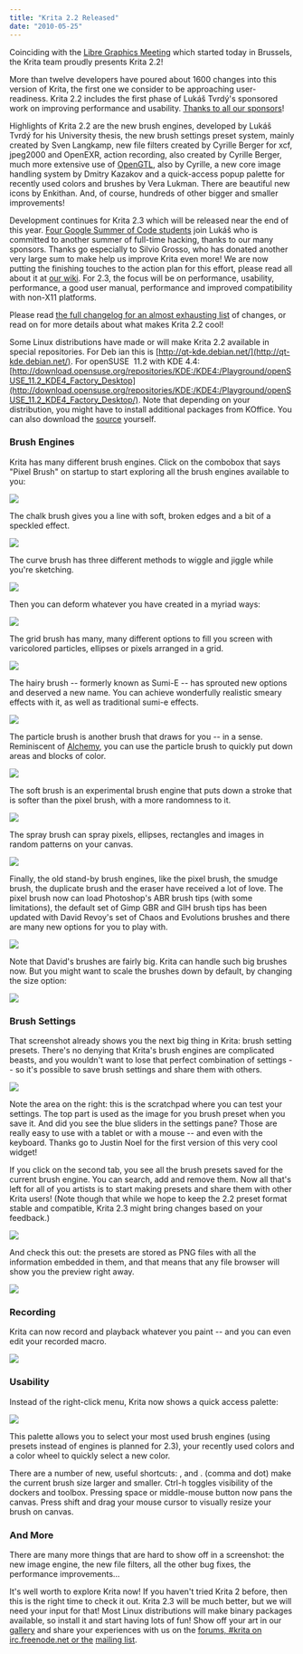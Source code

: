 ```yaml
---
title: "Krita 2.2 Released"
date: "2010-05-25"
---
```


Coinciding with the [Libre Graphics Meeting](http://libregraphicsmeeting.org) which started today in Brussels, the Krita team proudly presents Krita 2.2!

More than twelve developers have poured about 1600 changes into this version of Krita, the first one we consider to be approaching user-readiness. Krita 2.2 includes the first phase of Lukáš Tvrdý's sponsored work on improving performance and usability. [Thanks to all our sponsors](http://krita.org/index.php&option=com_content&id=20)!

Highlights of Krita 2.2 are the new brush engines, developed by Lukáš Tvrdý for his University thesis, the new brush settings preset system, mainly created by Sven Langkamp, new file filters created by Cyrille Berger for xcf, jpeg2000 and OpenEXR, action recording, also created by Cyrille Berger, much more extensive use of [OpenGTL](http://www.opengtl.org), also by Cyrille, a new core image handling system by Dmitry Kazakov and a quick-access popup palette for recently used colors and brushes by Vera Lukman. There are beautiful new icons by Enkithan. And, of course, hundreds of other bigger and smaller improvements!

Development continues for Krita 2.3 which will be released near the end of this year. [Four Google Summer of Code students](http://www.valdyas.org/fading/index.cgi/software/gsoc2010.html) join Lukáš who is committed to another summer of full-time hacking, thanks to our many sponsors. Thanks go especially to Silvio Grosso, who has donated another very large sum to make help us improve Krita even more! We are now putting the finishing touches to the action plan for this effort, please read all about it at [our wiki](http://wiki.koffice.org/index.php?title=Krita/ActionPlan2). For 2.3, the focus will be on performance, usability, performance, a good user manual, performance and improved compatibility with non-X11 platforms.

Please read [the full changelog for an almost exhausting list](http://krita.org/component/content/article/11-changelogs/44-krita-22-changelog) of changes, or read on for more details about what makes Krita 2.2 cool!  

Some Linux distributions have made or will make Krita 2.2 available in special repositories. For Deb ian this is [http://qt-kde.debian.net/](http://qt-kde.debian.net/). For openSUSE  11.2 with KDE 4.4:  
[http://download.opensuse.org/repositories/KDE:/KDE4:/Playground/openSUSE_11.2_KDE4_Factory_Desktop](http://download.opensuse.org/repositories/KDE:/KDE4:/Playground/openSUSE_11.2_KDE4_Factory_Desktop/). Note that depending on your distribution, you might have to install additional packages from KOffice. You can also download the [source](http://download.kde.org/download.php?url=unstable/koffice-2.2.0/koffice-2.2.0.tar.bz2) yourself.  

### Brush Engines

Krita has many different brush engines. Click on the combobox that says "Pixel Brush" on startup to start exploring all the brush engines available to you:

![](/images/posts/2010/krita-2.2-announcement-1.png)  

The chalk brush gives you a line with soft, broken edges and a bit of a speckled effect.

![](/images/posts/2010/krita-2.2-announcement-2.png)  

The curve brush has three different methods to wiggle and jiggle while you're sketching.

  

![](/images/posts/2010/krita-2.2-announcement-3.png)  

Then you can deform whatever you have created in a myriad ways:

![](/images/posts/2010/krita-2.2-announcement-4.png)  

The grid brush has many, many different options to fill you screen with varicolored particles, ellipses or pixels arranged in a grid.

![](/images/posts/2010/krita-2.2-announcement-5.png)  

The hairy brush -- formerly known as Sumi-E -- has sprouted new options and deserved a new name. You can achieve wonderfully realistic smeary effects with it, as well as traditional sumi-e effects.

![](/images/posts/2010/krita-2.2-announcement-6.png)  

The particle brush is another brush that draws for you -- in a sense. Reminiscent of [Alchemy](http://al.chemy.org), you can use the particle brush to quickly put down areas and blocks of color.

![](/images/posts/2010/krita-2.2-announcement-7.png)  

The soft brush is an experimental brush engine that puts down a stroke that is softer than the pixel brush, with a more randomness to it.

![](/images/posts/2010/krita-2.2-announcement-8.png)  

The spray brush can spray pixels, ellipses, rectangles and images in random patterns on your canvas.

![](/images/posts/2010/krita-2.2-announcement-9.png)  

Finally, the old stand-by brush engines, like the pixel brush, the smudge brush, the duplicate brush and the eraser have received a lot of love. The pixel brush now can load Photoshop's ABR brush tips (with some limitations), the default set of Gimp GBR and GIH brush tips has been updated with David Revoy's set of Chaos and Evolutions brushes and there are many new options for you to play with.

![](/images/posts/2010/krita-2.2-announcement-10.png)  

Note that David's brushes are fairly big. Krita can handle such big brushes now. But you might want to scale the brushes down by default, by changing the size option:

![](/images/posts/2010/krita-2.2-announcement-11.png)  

### Brush Settings

That screenshot already shows you the next big thing in Krita: brush setting presets. There's no denying that Krita's brush engines are complicated beasts, and you wouldn't want to lose that perfect combination of settings -- so it's possible to save brush settings and share them with others.

![](/images/posts/2010/krita-2.2-announcement-12.png)  

Note the area on the right: this is the scratchpad where you can test your settings. The top part is used as the image for you brush preset when you save it. And did you see the blue sliders in the settings pane? Those are really easy to use with a tablet or with a mouse -- and even with the keyboard. Thanks go to Justin Noel for the first version of this very cool widget!

If you click on the second tab, you see all the brush presets saved for the current brush engine. You can search, add and remove them. Now all that's left for all of you artists is to start making presets and share them with other Krita users! (Note though that while we hope to keep the 2.2 preset format stable and compatible, Krita 2.3 might bring changes based on your feedback.)

![](/images/posts/2010/krita-2.2-announcement-13.png)  

And check this out: the presets are stored as PNG files with all the information embedded in them, and that means that any file browser will show you the preview right away.

![](/images/posts/2010/krita-2.2-announcement-14.png)  

### Recording

Krita can now record and playback whatever you paint -- and you can even edit your recorded macro.

![](/images/posts/2010/krita-2.2-announcement-15.png)  

### Usability

Instead of the right-click menu, Krita now shows a quick access palette:

![](/images/posts/2010/krita-2.2-announcement-16.png)  

This palette allows you to select your most used brush engines (using presets instead of engines is planned for 2.3), your recently used colors and a color wheel to quickly select a new color.

There are a number of new, useful shortcuts: , and . (comma and dot) make the current brush size larger and smaller. Ctrl-h toggles visibility of the dockers and toolbox. Pressing space or middle-mouse button now pans the canvas. Press shift and drag your mouse cursor to visually resize your brush on canvas.

### And More

There are many more things that are hard to show off in a screenshot: the new image engine, the new file filters, all the other bug fixes, the performance improvements...

It's well worth to explore Krita now! If you haven't tried Krita 2 before, then this is the right time to check it out. Krita 2.3 will be much better, but we will need your input for that! Most Linux distributions will make binary packages available, so install it and start having lots of fun! Show off your art in our [gallery](http://forum.kde.org/viewforum.php?f=138) and share your experiences with us on the [forums, #krita on irc.freenode.net or the](http://forum.kde.org/viewforum.php?f=136) [mailing list](https://mail.kde.org/mailman/listinfo/kimageshop).
